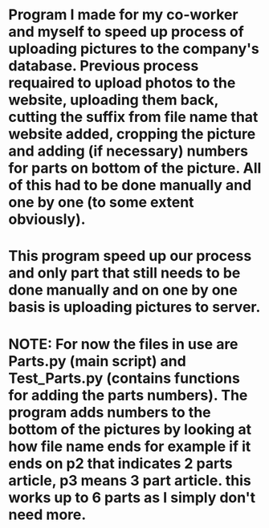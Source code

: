 # Program I made for my co-worker and myself to speed up process of uploading pictures to the company's database. Previous process requaired to upload photos to the website, uploading them back, cutting the suffix from file name that website added, cropping the picture and adding (if necessary) numbers for parts on bottom of the picture. All of this had to be done manually and one by one (to some extent obviously).
#
# This program speed up our process and only part that still needs to be done manually and on one by one basis is uploading pictures to server.
#
# NOTE: For now the files in use are Parts.py (main script) and Test_Parts.py (contains functions for adding the parts numbers). The program adds numbers to the bottom of the pictures by looking at how file name ends for example if it ends on p2 that indicates 2 parts article, p3 means 3 part article. this works up to 6 parts as I simply don't need more.